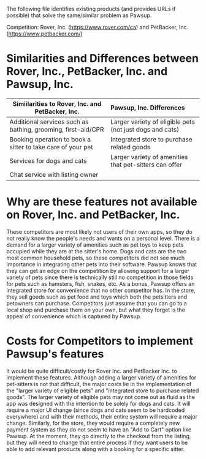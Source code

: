 The following file identifies existing products (and provides URLs if possible) that solve the same/similar problem as Pawsup.

Competition: Rover, Inc. (https://www.rover.com/ca) and PetBacker, Inc. (https://www.petbacker.com/)

# Similarities and Differences between Rover, Inc., PetBacker, Inc. and Pawsup, Inc.

| Simiilarities to Rover, Inc. and PetBacker, Inc. | Pawsup, Inc. Differences |
| ----------------------- |:------------------------|
| Additional services such as bathing, grooming, first-aid/CPR | Larger variety of eligible pets (not just dogs and cats) |
| Booking operation to book a sitter to take care of your pet | Integrated store to purchase related goods |
| Services for dogs and cats | Larger variety of amenities that pet-sitters can offer |
| Chat service with listing owner | |

# Why are these features not available on Rover, Inc. and PetBacker, Inc.

These competitors are most likely not users of their own apps, so they do not really know the people's needs and wants on a personal level. There is a demand for a larger variety of amenities such as pet toys to keep pets occupied while they are at the sitter's home. Dogs and cats are the two most common household pets, so these competitors did not see much importance in integrating other pets into their software. Pawsup knows that they can get an edge on the competition by allowing support for a larger variety of pets since there is technically still no competition in those fields for pets such as hamsters, fish, snakes, etc. As a bonus, Pawsup offers an integrated store for convenience that no other competitor has. In the store, they sell goods such as pet food and toys which both the petsitters and petowners can purchase. Competitors just assume that you can go to a local shop and purchase them on your own, but what they forget is the appeal of convenience which is captured by Pawsup.

# Costs for Competitors to implement Pawsup's features
It would be quite difficult/costly for Rover Inc. and PetBacker Inc. to implement these features. Although adding a larger variety of amenities for pet-sitters is not that difficult, the major costs lie in the implementation of the "larger variety of eligible pets" and "integrated store to purchase related goods". The larger variety of eligible pets may not come out as fluid as the app was designed with the intention to be solely for dogs and cats. It will require a major UI change (since dogs and cats seem to be hardcoded everywhere) and with their methods, their entire system will require a major change. Similarly, for the store, they would require a completely new payment system as they do not seem to have an "Add to Cart" option like Pawsup. At the moment, they go directly to the checkout from the listing, but they will need to change that entire process if they want users to be able to add relevant products along with a booking for a specific sitter.